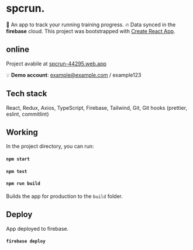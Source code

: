 # spcrun.

🏃 An app to track your running training progress.
🔥 Data synced in the **firebase** cloud.
This project was bootstrapped with [Create React App](https://github.com/facebook/create-react-app).

## online

Project avabile at [spcrun-44295.web.app](https://spcrun-44295.web.app/)

💡 **Demo account**:
example@example.com / example123

## Tech stack

React, Redux, Axios, TypeScript, Firebase, Tailwind, Git, Git hooks (prettier, eslint, commitlint)

## Working

In the project directory, you can run:

#### `npm start`

#### `npm test`

#### `npm run build`

Builds the app for production to the `build` folder.

## Deploy

App deployed to firebase.

#### `firebase deploy`
